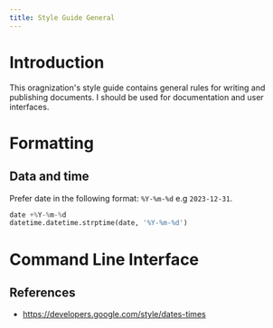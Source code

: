 ```yaml
---
title: Style Guide General
---
```


# Introduction

This oragnization's style guide contains general rules for writing and publishing documents. I should be used for documentation and user interfaces.  

# Formatting


## Data and time

Prefer date in the following format: `%Y-%m-%d` e.g `2023-12-31`.


```python
date +%Y-%m-%d
datetime.datetime.strptime(date, '%Y-%m-%d')
```

# Command Line Interface

## References

- https://developers.google.com/style/dates-times
